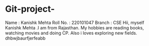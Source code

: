 # Git-project-
Name : Kanishk Mehta
Roll No. : 220101047
Branch : CSE
Hii, myself Kanishk Mehta .I am from Rajasthan. My hobbies are reading books, watching movies and doing CP. Also i loves exploring new fields.
dhbwjbaurfjerfeabb
